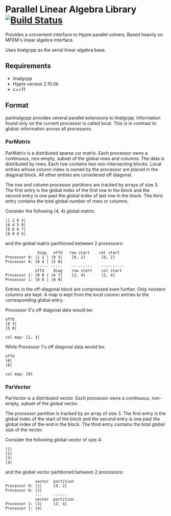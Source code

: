# Parallel Linear Algebra Library [![Build Status](https://travis-ci.org/gelever/parlinalgcpp.svg?branch=master)](https://travis-ci.org/gelever/parlinalgcpp)
Provides a convenient interface to Hypre parallel solvers.
Based heavily on MFEM's linear algebra interface.

Uses linalgcpp as the serial linear algebra base.

## Requirements
* linalgcpp
* Hypre version 2.10.0b
* c++11

## Format
parlinalgcpp provides several parallel extensions to linalgcpp.
Information found only on the current processor is called local.
This is in contrast to global: information across all processors.

### ParMatrix
ParMatrix is a distributed sparse csr matrix.
Each processor owns a continuous, non-empty, subset
of the global rows and columns. The data is distributed
by rows. Each row contains two non-intersecting blocks.
Local entries whose column index is owned by the processor are placed
in the diagonal block. All other entries are considered off diagonal.

The row and column processor partitions are tracked by arrays of size 3.
The first entry is the global index of the first row in the block
and the second entry is one past the global index of last row in the block.
The third entry contains the total global number of rows or columns.

Consider the following (4, 4) global matrix:
```
|1 2 0 3|
|0 4 5 0|
|0 0 6 7|
|8 0 0 9|
```
and the global matrix partitioned between 2 processors:
```
              diag   offd   row start    col start
Processor 0: |1 2 | |0 3|    [0, 2]       [0, 2]
Processor 0: |0 4 | |5 0|
             ------ -----    ---------    ----------
             offd    diag    row start    col start
Processor 1: |0 0 | |6 7|    [2, 4]       [2, 4]
Processor 1: |8 0 | |0 9|
```

Entries in the off-diagonal block are compressed even further.
Only nonzero columns are kept. A map is kept from the local column
entries to the corresponding global entry.

Processor 0's off diagonal data would be:
```
offd
|0 3|
|5 0|

col map: [2, 3]
```
While Processor 1's off diagonal data would be:
```
offd
|0|
|8|

col map: [0]
```

### ParVector
ParVector is a distributed vector.
Each processor owns a continuous, non-empty, subset
of the global vector.

The processor partition is tracked by an array of size 3.
The first entry is the global index of the start of the block
and the second entry is one past the global index of the end in the block.
The third entry contains the total global size of the vector.

Consider the following global vector of size 4:
```
|1|
|2|
|3|
|4|
```
and the global vector partitioned between 2 processors:
```
             vector  partition
Processor 0: |1|     [0, 2]
Processor 0: |2|
             ---     ------
             vector  partition
Processor 1: |3|     [2, 4]
Processor 1: |4|
```
